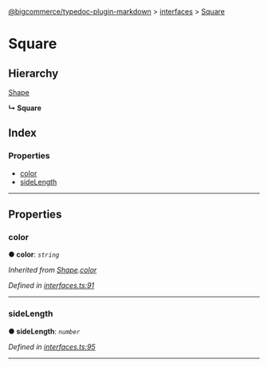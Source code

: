 [@bigcommerce/typedoc-plugin-markdown](../README.md) > [interfaces](../modules/interfaces.md) > [Square](../interfaces/interfaces.square.md)

# Square

## Hierarchy

 [Shape](interfaces.shape.md)

**↳ Square**

## Index

### Properties

* [color](interfaces.square.md#markdown-header-color)
* [sideLength](interfaces.square.md#markdown-header-sidelength)

---

## Properties

###  color

**● color**: *`string`*

*Inherited from [Shape](interfaces.shape.md).[color](interfaces.shape.md#markdown-header-color)*

*Defined in [interfaces.ts:91](https://bitbucket.org/owner/repository_name/src/master/interfaces.ts?fileviewer&amp;#x3D;file-view-default#interfaces.ts-91)*

___

###  sideLength

**● sideLength**: *`number`*

*Defined in [interfaces.ts:95](https://bitbucket.org/owner/repository_name/src/master/interfaces.ts?fileviewer&amp;#x3D;file-view-default#interfaces.ts-95)*

___

